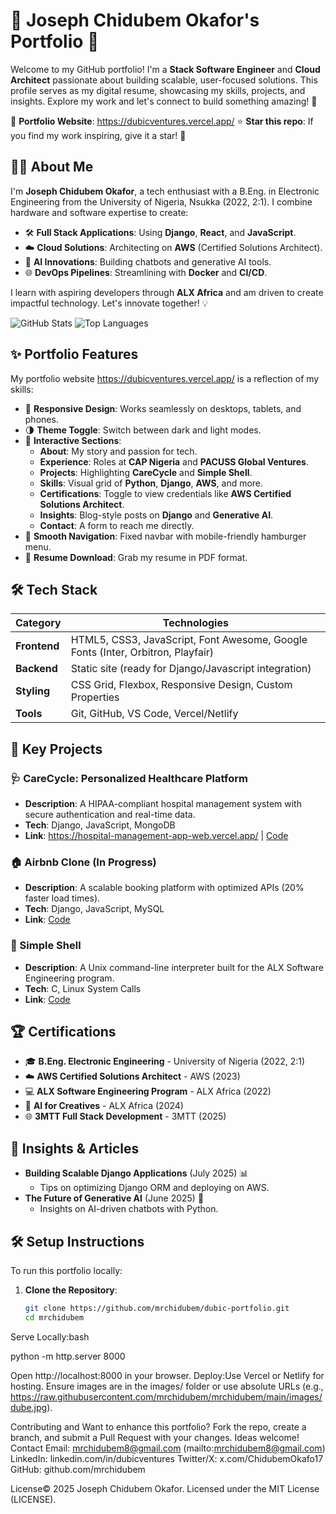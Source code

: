 # 🌟 Joseph Chidubem Okafor's Portfolio 🚀


Welcome to my GitHub portfolio! I'm a **Stack Software Engineer** and **Cloud Architect** passionate about building scalable, user-focused solutions. This profile serves as my digital resume, showcasing my skills, projects, and insights. Explore my work and let's connect to build something amazing! 🎉

🔗 **Portfolio Website**:  https://dubicventures.vercel.app/
⭐ **Star this repo**: If you find my work inspiring, give it a star! 🌟


## 👨‍💻 About Me

I'm **Joseph Chidubem Okafor**, a tech enthusiast with a B.Eng. in Electronic Engineering from the University of Nigeria, Nsukka (2022, 2:1). I combine hardware and software expertise to create:

- 🛠️ **Full Stack Applications**: Using **Django**, **React**, and **JavaScript**.
- ☁️ **Cloud Solutions**: Architecting on **AWS** (Certified Solutions Architect).
- 🤖 **AI Innovations**: Building chatbots and generative AI tools.
- 🌐 **DevOps Pipelines**: Streamlining with **Docker** and **CI/CD**.

I learn with aspiring developers through **ALX Africa** and am driven to create impactful technology. Let's innovate together! 💡

![GitHub Stats](https://github-readme-stats.vercel.app/api?username=mrchidubem&show_icons=true&theme=radical)
![Top Languages](https://github-readme-stats.vercel.app/api/top-langs/?username=mrchidubem&layout=compact&theme=radical)


## ✨ Portfolio Features

My portfolio website https://dubicventures.vercel.app/ is a reflection of my skills:

- 📱 **Responsive Design**: Works seamlessly on desktops, tablets, and phones.
- 🌗 **Theme Toggle**: Switch between dark and light modes.
- 📜 **Interactive Sections**:
  - **About**: My story and passion for tech.
  - **Experience**: Roles at **CAP Nigeria** and **PACUSS Global Ventures**.
  - **Projects**: Highlighting **CareCycle** and **Simple Shell**.
  - **Skills**: Visual grid of **Python**, **Django**, **AWS**, and more.
  - **Certifications**: Toggle to view credentials like **AWS Certified Solutions Architect**.
  - **Insights**: Blog-style posts on **Django** and **Generative AI**.
  - **Contact**: A form to reach me directly.
- 🔗 **Smooth Navigation**: Fixed navbar with mobile-friendly hamburger menu.
- 📄 **Resume Download**: Grab my resume in PDF format.


## 🛠️ Tech Stack

| **Category**       | **Technologies**                                                                 |
|--------------------|----------------------------------------------------------------------------------|
| **Frontend**       | HTML5, CSS3, JavaScript, Font Awesome, Google Fonts (Inter, Orbitron, Playfair)  |
| **Backend**        | Static site (ready for Django/Javascript integration)                               |
| **Styling**        | CSS Grid, Flexbox, Responsive Design, Custom Properties                          |
| **Tools**          | Git, GitHub, VS Code, Vercel/Netlify                                             |


## 🚀 Key Projects

### 🩺 CareCycle: Personalized Healthcare Platform
- **Description**: A HIPAA-compliant hospital management system with secure authentication and real-time data.
- **Tech**: Django, JavaScript, MongoDB
- **Link**: https://hospital-management-app-web.vercel.app/ | [Code](https://github.com/mrchidubem/carecycle)

### 🏠 Airbnb Clone (In Progress)
- **Description**: A scalable booking platform with optimized APIs (20% faster load times).
- **Tech**: Django, JavaScript, MySQL
- **Link**: [Code](https://github.com/mrchidubem/airbnb-clone)

### 🐚 Simple Shell
- **Description**: A Unix command-line interpreter built for the ALX Software Engineering program.
- **Tech**: C, Linux System Calls
- **Link**: [Code](https://github.com/mrchidubem/simple-shell)


## 🏆 Certifications

- 🎓 **B.Eng. Electronic Engineering** - University of Nigeria (2022, 2:1)
- ☁️ **AWS Certified Solutions Architect** - AWS (2023)
- 💻 **ALX Software Engineering Program** - ALX Africa (2022)
- 🤖 **AI for Creatives** - ALX Africa (2024)
- 🌐 **3MTT Full Stack Development** - 3MTT (2025)


## 📝 Insights & Articles

<!-- BLOG-POST-LIST:START -->
- **Building Scalable Django Applications** (July 2025) 📊
  - Tips on optimizing Django ORM and deploying on AWS.
- **The Future of Generative AI** (June 2025) 🤖
  - Insights on AI-driven chatbots with Python.
<!-- BLOG-POST-LIST:END -->


## 🛠️ Setup Instructions

To run this portfolio locally:

1. **Clone the Repository**:
   ```bash
   git clone https://github.com/mrchidubem/dubic-portfolio.git
   cd mrchidubem

Serve Locally:bash

python -m http.server 8000

Open http://localhost:8000 in your browser.
Deploy:Use Vercel or Netlify for hosting.
Ensure images are in the images/ folder or use absolute URLs (e.g., https://raw.githubusercontent.com/mrchidubem/mrchidubem/main/images/dube.jpg).

 Contributing and Want to enhance this portfolio? Fork the repo, create a branch, and submit a Pull Request with your changes. Ideas welcome!  Contact Email: mrchidubem8@gmail.com (mailto:mrchidubem8@gmail.com)
 LinkedIn: linkedin.com/in/dubicventures
 Twitter/X: x.com/ChidubemOkafo17
 GitHub: github.com/mrchidubem

 License&copy; 2025 Joseph Chidubem Okafor. Licensed under the MIT License (LICENSE).

